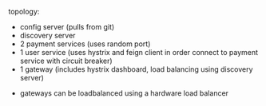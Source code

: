 topology:

 - config server (pulls from git)
 - discovery server
 - 2 payment services (uses random port)
 - 1 user service (uses hystrix and feign client in order connect to payment service with circuit breaker)
 - 1 gateway (includes hystrix dashboard, load balancing using discovery server)

 * gateways can be loadbalanced using a hardware load balancer